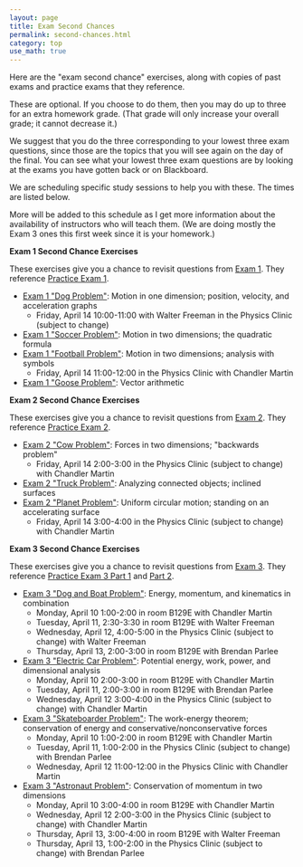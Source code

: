 ```yaml
---
layout: page
title: Exam Second Chances 
permalink: second-chances.html
category: top
use_math: true
---
```


Here are the "exam second chance" exercises, along with copies of past exams and practice exams
that they reference.

These are optional. If you choose to do them, then you may do up to three for an extra homework grade.
(That grade will only increase your overall grade; it cannot decrease it.)

We suggest that you do the three corresponding to your lowest three exam questions, since those 
are the topics that you will see again on the day of the final. You can see what your lowest three
exam questions are by looking at the exams you have gotten back or on Blackboard.

We are scheduling specific study sessions to help you with these. The times are listed below.

More will be added
to this schedule as I get more information about the availability of instructors who will teach them. 
(We are doing mostly the Exam 3 ones this first week since it is your homework.)

**Exam 1 Second Chance Exercises**

These exercises give you a chance to revisit questions from <a href="exam1-2023.pdf">Exam 1</a>. 
They reference <a href="practice-exam-1-all.pdf">Practice Exam 1</a>.

* <a href="hw/second-chance/second-chance-dog-1D.pdf">Exam 1 "Dog Problem"</a>: Motion in one dimension; position, velocity, and acceleration graphs
  * Friday, April 14 10:00-11:00 with Walter Freeman in the Physics Clinic (subject to change)
* <a href="hw/second-chance/second-chance-soccer.pdf">Exam 1 "Soccer Problem"</a>: Motion in two dimensions; the quadratic formula
* <a href="hw/second-chance/second-chance-football.pdf">Exam 1 "Football Problem"</a>: Motion in two dimensions; analysis with symbols 
  * Friday, April 14 11:00-12:00 in the Physics Clinic with Chandler Martin
* <a href="hw/second-chance/second-chance-vectors.pdf">Exam 1 "Goose Problem"</a>: Vector arithmetic 



**Exam 2 Second Chance Exercises**

These exercises give you a chance to revisit questions from <a href="exam2-2023.pdf">Exam 2</a>. 
They reference <a href="practice-exam-2-2023.pdf">Practice Exam 2</a>.

* <a href="hw/second-chance/second-chance-cow.pdf">Exam 2 "Cow Problem"</a>: Forces in two dimensions; "backwards problem" 
  * Friday, April 14 2:00-3:00 in the Physics Clinic (subject to change) with Chandler Martin
* <a href="hw/second-chance/second-chance-truck.pdf">Exam 2 "Truck Problem"</a>: Analyzing connected objects; inclined surfaces
* <a href="hw/second-chance/second-chance-planet.pdf">Exam 2 "Planet Problem"</a>: Uniform circular motion; standing on an accelerating surface 
  * Friday, April 14 3:00-4:00 in the Physics Clinic (subject to change) with Chandler Martin


**Exam 3 Second Chance Exercises**

These exercises give you a chance to revisit questions from <a href="exam3-2023.pdf">Exam 3</a>. 
They reference <a href="practice-exam-3-2023.pdf">Practice Exam 3 Part 1</a> and <a href="practice-exam-3-2023-part2.pdf">Part 2</a>.

* <a href="hw/second-chance/second-chance-dog-combination.pdf">Exam 3 "Dog and Boat Problem"</a>: Energy, momentum, and kinematics in combination 
  * Monday, April 10 1:00-2:00 in room B129E with Chandler Martin
  * Tuesday, April 11, 2:30-3:30 in room B129E with Walter Freeman
  * Wednesday, April 12, 4:00-5:00 in the Physics Clinic (subject to change) with Walter Freeman
  * Thursday, April 13, 2:00-3:00 in room B129E with Brendan Parlee
* <a href="hw/second-chance/second-chance-electric-car.pdf">Exam 3 "Electric Car Problem"</a>: Potential energy, work, power, and dimensional analysis 
  * Monday, April 10 2:00-3:00 in room B129E with Chandler Martin
  * Tuesday, April 11, 2:00-3:00 in room B129E with Brendan Parlee
  * Wednesday, April 12 3:00-4:00 in the Physics Clinic (subject to change) with Chandler Martin
* <a href="hw/second-chance/second-chance-skateboarder.pdf">Exam 3 "Skateboarder Problem"</a>: The work-energy theorem; conservation of energy and conservative/nonconservative forces 
  * Monday, April 10 1:00-2:00 in room B129E with Chandler Martin
  * Tuesday, April 11, 1:00-2:00 in the Physics Clinic (subject to change) with Brendan Parlee
  * Wednesday, April 12 11:00-12:00 in the Physics Clinic with Chandler Martin
* <a href="hw/second-chance/second-chance-astronaut.pdf">Exam 3 "Astronaut Problem"</a>: Conservation of momentum in two dimensions 
  * Monday, April 10 3:00-4:00 in room B129E with Chandler Martin
  * Wednesday, April 12 2:00-3:00 in the Physics Clinic (subject to change) with Chandler Martin
  * Thursday, April 13, 3:00-4:00 in room B129E with Walter Freeman
  * Thursday, April 13, 1:00-2:00 in the Physics Clinic (subject to change) with Brendan Parlee
